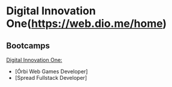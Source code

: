 # Digital Innovation One(https://web.dio.me/home)

## Bootcamps
[Digital Innovation One: ](https://web.dio.me/home)
- [Órbi Web Games Developer]
- [Spread Fullstack Developer]
 
